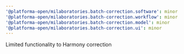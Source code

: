```yaml
---
'@platforma-open/milaboratories.batch-correction.software': minor
'@platforma-open/milaboratories.batch-correction.workflow': minor
'@platforma-open/milaboratories.batch-correction.model': minor
'@platforma-open/milaboratories.batch-correction.ui': minor
---
```


Limited functionality to Harmony correction
